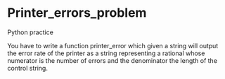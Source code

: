 # Printer_errors_problem
Python practice

You have to write a function printer_error which given a string will output the error rate of the printer as a string representing a rational whose numerator is the number of errors and the denominator the length of the control string.

